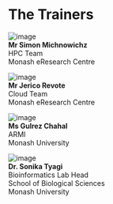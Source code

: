The Trainers
============

![image](photos/test.jpg) <br>
**Mr Simon Michnowichz** <br>
HPC Team <br>
Monash eResearch Centre <br>

![image](photos/test.jpg) <br>
**Mr Jerico Revote** <br>
Cloud Team <br>
Monash eResearch Centre <br>

![image](photos/test.jpg) <br>
**Ms Gulrez Chahal** <br>
ARMI <br>
Monash University <br>

![image](photos/Tyagi.jpg) <br>
**Dr. Sonika Tyagi** <br>
Bioinformatics Lab Head <br>
School of Biological Sciences <br>
Monash University <br>
